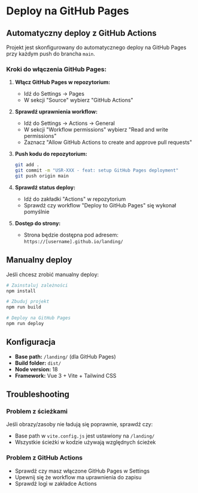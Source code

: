 # Deploy na GitHub Pages

## Automatyczny deploy z GitHub Actions

Projekt jest skonfigurowany do automatycznego deploy na GitHub Pages przy każdym push do brancha `main`.

### Kroki do włączenia GitHub Pages:

1. **Włącz GitHub Pages w repozytorium:**
   - Idź do Settings → Pages
   - W sekcji "Source" wybierz "GitHub Actions"

2. **Sprawdź uprawnienia workflow:**
   - Idź do Settings → Actions → General
   - W sekcji "Workflow permissions" wybierz "Read and write permissions"
   - Zaznacz "Allow GitHub Actions to create and approve pull requests"

3. **Push kodu do repozytorium:**
   ```bash
   git add .
   git commit -m "USR-XXX - feat: setup GitHub Pages deployment"
   git push origin main
   ```

4. **Sprawdź status deploy:**
   - Idź do zakładki "Actions" w repozytorium
   - Sprawdź czy workflow "Deploy to GitHub Pages" się wykonał pomyślnie

5. **Dostęp do strony:**
   - Strona będzie dostępna pod adresem: `https://[username].github.io/landing/`

## Manualny deploy

Jeśli chcesz zrobić manualny deploy:

```bash
# Zainstaluj zależności
npm install

# Zbuduj projekt
npm run build

# Deploy na GitHub Pages
npm run deploy
```

## Konfiguracja

- **Base path:** `/landing/` (dla GitHub Pages)
- **Build folder:** `dist/`
- **Node version:** 18
- **Framework:** Vue 3 + Vite + Tailwind CSS

## Troubleshooting

### Problem z ścieżkami
Jeśli obrazy/zasoby nie ładują się poprawnie, sprawdź czy:
- Base path w `vite.config.js` jest ustawiony na `/landing/`
- Wszystkie ścieżki w kodzie używają względnych ścieżek

### Problem z GitHub Actions
- Sprawdź czy masz włączone GitHub Pages w Settings
- Upewnij się że workflow ma uprawnienia do zapisu
- Sprawdź logi w zakładce Actions
